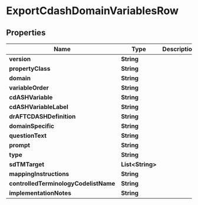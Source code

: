 

# ExportCdashDomainVariablesRow


## Properties

| Name | Type | Description | Notes |
|------------ | ------------- | ------------- | -------------|
|**version** | **String** |  |  [optional] |
|**propertyClass** | **String** |  |  [optional] |
|**domain** | **String** |  |  [optional] |
|**variableOrder** | **String** |  |  [optional] |
|**cdASHVariable** | **String** |  |  [optional] |
|**cdASHVariableLabel** | **String** |  |  [optional] |
|**drAFTCDASHDefinition** | **String** |  |  [optional] |
|**domainSpecific** | **String** |  |  [optional] |
|**questionText** | **String** |  |  [optional] |
|**prompt** | **String** |  |  [optional] |
|**type** | **String** |  |  [optional] |
|**sdTMTarget** | **List&lt;String&gt;** |  |  [optional] |
|**mappingInstructions** | **String** |  |  [optional] |
|**controlledTerminologyCodelistName** | **String** |  |  [optional] |
|**implementationNotes** | **String** |  |  [optional] |



